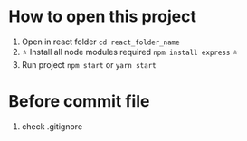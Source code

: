 # How to open this project
1. Open in react folder `cd react_folder_name`
2. ⭐ Install all node modules required `npm install express` ⭐
3. Run project `npm start` or `yarn start`


# Before commit file
1. check .gitignore
